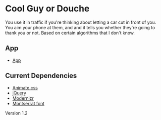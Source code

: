 # Cool Guy or Douche
You use it in traffic if you're thinking about letting a car cut in front of you. You aim your phone at them, and and it tells you whether they're going to thank you or not. Based on certain algorithms that I don't know.


## App
- [App](https://cdfournier.github.io/cool-guy-or-douche/app/index.html)


## Current Dependencies
- [Animate.css](https://daneden.github.io/animate.css/)
- [jQuery](https://ajax.googleapis.com/ajax/libs/jquery/3.4.1/jquery.min.js)
- [Modernizr](https://cdnjs.cloudflare.com/ajax/libs/modernizr/2.8.3/modernizr.min.js)
- [Montserrat font](https://fonts.googleapis.com/css?family=Montserrat:300,700)

Version 1.2